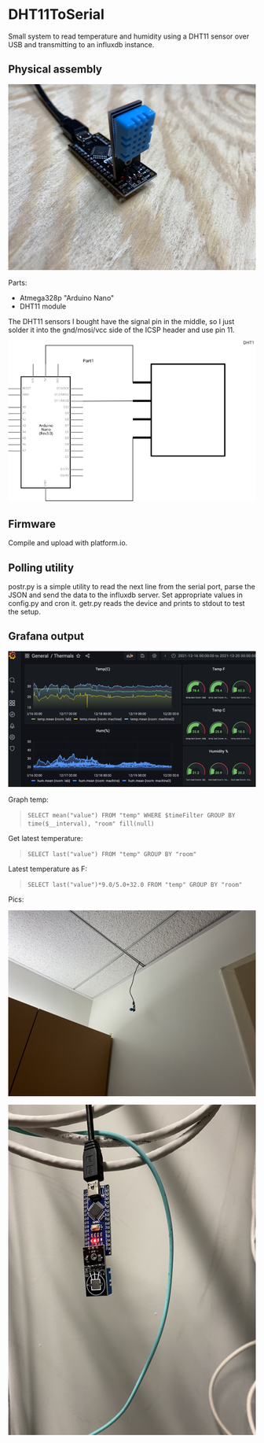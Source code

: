 # DHT11ToSerial

Small system to read temperature and humidity using a DHT11 sensor over USB and transmitting to an influxdb instance.

## Physical assembly
![module](doc/bench.jpg)

Parts:
* Atmega328p "Arduino Nano"
* DHT11 module

The DHT11 sensors I bought have the signal pin in the middle, so I just solder it into the gnd/mosi/vcc side of the ICSP header and use pin 11.

![schematic](doc/dht11toserial_schem.svg)


## Firmware
Compile and upload with platform.io.

## Polling utility
postr.py is a simple utility to read the next line from the serial port, parse the JSON and send the data to the influxdb server. Set appropriate values in config.py and cron it. getr.py reads the device and prints to stdout to test the setup.

## Grafana output
![grafana](doc/graf.png)

Graph temp:
> `SELECT mean("value") FROM "temp" WHERE $timeFilter GROUP BY time($__interval), "room" fill(null)`

Get latest temperature:
> `SELECT last("value") FROM "temp" GROUP BY "room"`

Latest temperature as F:
> `SELECT last("value")*9.0/5.0+32.0 FROM "temp" GROUP BY "room"`

Pics:

![hanging](doc/hanging.jpg)

![mr2](doc/mr2.jpg)
